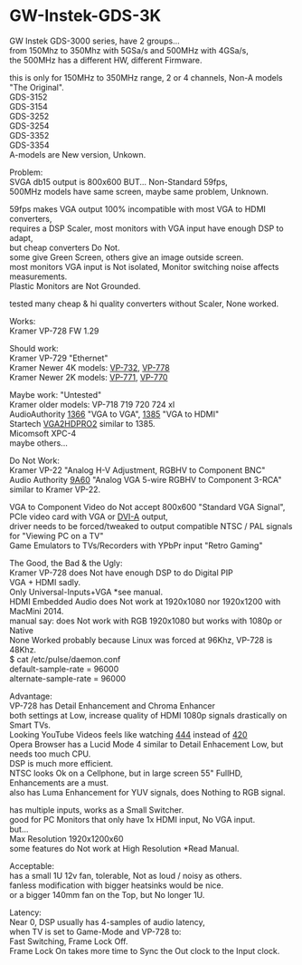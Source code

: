 # GW-Instek-GDS-3K 

GW Instek GDS-3000 series, have 2 groups... </br>
from 150Mhz to 350Mhz with 5GSa/s and 500MHz with 4GSa/s, </br>
the 500MHz has a different HW, different Firmware. </br>

this is only for 150MHz to 350MHz range, 2 or 4 channels, Non-A models "The Original". </br>
GDS-3152 </br>
GDS-3154 </br>
GDS-3252 </br>
GDS-3254 </br>
GDS-3352 </br>
GDS-3354 </br>
A-models are New version, Unkown. </br>

Problem: </br>
SVGA db15 output is 800x600 BUT... Non-Standard 59fps, </br>
500MHz models have same screen, maybe same problem, Unknown. </br>

59fps makes VGA output 100% incompatible with most VGA to HDMI converters, </br>
requires a DSP Scaler, most monitors with VGA input have enough DSP to adapt, </br>
but cheap converters Do Not. </br>
some give Green Screen, others give an image outside screen. </br>
most monitors VGA input is Not isolated, Monitor switching noise affects measurements. </br>
Plastic Monitors are Not Grounded. </br>

tested many cheap & hi quality converters without Scaler, None worked. </br>

Works: </br>
Kramer VP-728 FW 1.29 </br>

Should work: </br>
Kramer VP-729 "Ethernet"</br>
Kramer Newer 4K models: [VP-732](https://www1.kramerav.com/us/Product/VP-732), [VP-778](https://www1.kramerav.com/us/product/vp-778)</br>
Kramer Newer 2K models: [VP-771](https://www1.kramerav.com/us/Product/VP-771), [VP-770](https://www1.kramerav.com/us/Product/VP-770)</br>

Maybe work: "Untested" </br>
Kramer older models: VP-718 719 720 724 xl </br>
AudioAuthority [1366](https://www.cs1.net/products/audio_authority/1366.htm) "VGA to VGA", [1385](https://www.cs1.net/products/audio_authority/1385.htm) "VGA to HDMI" </br>
Startech [VGA2HDPRO2](https://www.startech.com/en-us/audio-video-products/vga2hdpro2) similar to 1385.</br>
Micomsoft XPC-4 </br>
maybe others... </br>

Do Not Work: </br>
Kramer VP-22 "Analog H-V Adjustment, RGBHV to Component BNC" </br>
Audio Authority [9A60](https://www.cs1.net/products/audio_authority/9A60A.htm) "Analog VGA 5-wire RGBHV to Component 3-RCA" similar to Kramer VP-22. </br>

VGA to Component Video do Not accept 800x600 "Standard VGA Signal", </br>
PCIe video card with VGA or [DVI-A](https://en.wikipedia.org/wiki/Digital_Visual_Interface#Connector) output, </br>
driver needs to be forced/tweaked to output compatible NTSC / PAL signals </br>
for "Viewing PC on a TV" </br>
Game Emulators to TVs/Recorders with YPbPr input "Retro Gaming" </br> 

The Good, the Bad & the Ugly: </br>
Kramer VP-728 does Not have enough DSP to do Digital PIP </br>
VGA + HDMI sadly. </br>
Only Universal-Inputs+VGA *see manual. </br>
HDMI Embedded Audio does Not work at 1920x1080 nor 1920x1200 with MacMini 2014. </br>
manual say: does Not work with RGB 1920x1080 but works with 1080p or Native </br>
None Worked probably because Linux was forced at 96Khz, VP-728 is 48Khz. </br>
$ cat /etc/pulse/daemon.conf </br>
default-sample-rate = 96000 </br>
alternate-sample-rate = 96000 </br>

Advantage:  </br>
VP-728 has Detail Enhancement and Chroma Enhancer </br>
both settings at Low, increase quality of HDMI 1080p signals drastically on Smart TVs. </br>
Looking YouTube Videos feels like watching [444](https://www.displayninja.com/chroma-subsampling/) instead of [420](https://en.wikipedia.org/wiki/Chroma_subsampling#Sampling_systems_and_ratios) </br>
Opera Browser has a Lucid Mode 4 similar to Detail Enhacement Low, but needs too much CPU. </br>
DSP is much more efficient. </br>
NTSC looks Ok on a Cellphone, but in large screen 55" FullHD, Enhancements are a must. </br>
also has Luma Enhancement for YUV signals, does Nothing to RGB signal. </br>

has multiple inputs, works as a Small Switcher. </br>
good for PC Monitors that only have 1x HDMI input, No VGA input. </br>
but... </br>
Max Resolution 1920x1200x60 </br>
some features do Not work at High Resolution *Read Manual. </br>

Acceptable: </br>
has a small 1U 12v fan, tolerable, Not as loud / noisy as others. </br>
fanless modification with bigger heatsinks would be nice. </br>
or a bigger 140mm fan on the Top, but No longer 1U. </br> 

Latency:  </br>
Near 0, DSP usually has 4-samples of audio latency,  </br>
when TV is set to Game-Mode and VP-728 to: </br>
Fast Switching, Frame Lock Off.  </br>
Frame Lock On takes more time to Sync the Out clock to the Input clock.  </br>

